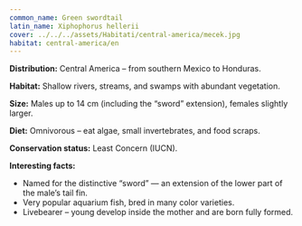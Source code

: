 ```yaml
---
common_name: Green swordtail
latin_name: Xiphophorus hellerii
cover: ../../../assets/Habitati/central-america/mecek.jpg
habitat: central-america/en
---
```

**Distribution:** Central America – from southern Mexico to Honduras.  

**Habitat:** Shallow rivers, streams, and swamps with abundant vegetation.  

**Size:** Males up to 14 cm (including the “sword” extension), females slightly larger.  

**Diet:** Omnivorous – eat algae, small invertebrates, and food scraps.  

**Conservation status:** Least Concern (IUCN).  

**Interesting facts:**  
- Named for the distinctive “sword” — an extension of the lower part of the male’s tail fin.  
- Very popular aquarium fish, bred in many color varieties.  
- Livebearer – young develop inside the mother and are born fully formed.  
